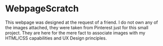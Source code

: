 # WebpageScratch
This webpage was designed at the request of a friend.
I do not own any of the images attached, they were taken from Pinterest just for this small project. They are here for the mere fact to associate images with my HTML/CSS capabilities and UX Design principles.
